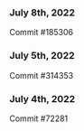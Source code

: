 ### July 8th, 2022

Commit #185306

### July 5th, 2022

Commit #314353


### July 4th, 2022

Commit #72281
